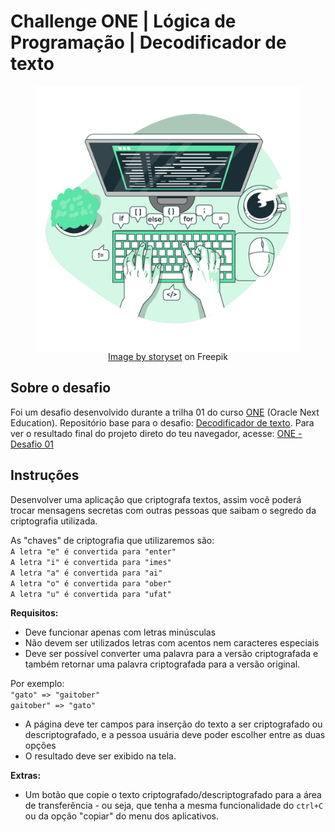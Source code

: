 # Challenge ONE | Lógica de Programação | Decodificador de texto

<figure>
    <img src="./img/illustrative-image.png" style="width=400px;display:block;margin: 0 auto;" alt="illustrative image of coding"/>
    <figcaption style="text-align: center;"><a href="https://www.freepik.com/free-vector/code-typing-concept-illustration_10259340.htm#query=coding&position=7&from_view=keyword">Image by storyset</a> on Freepik</figcaption>
</figure>

## Sobre o desafio

Foi um desafio desenvolvido durante a trilha 01 do curso [ONE](https://www.oracle.com/br/education/oracle-next-education/) (Oracle Next Education). Repositório base para o desafio: [Decodificador de texto](https://github.com/alura-challenges/challenge-one-decodificador-br).
Para ver o resultado final do projeto direto do teu navegador, acesse: [ONE - Desafio 01](https://luam0oliveira.github.io/challenge-decoder/)

## Instruções

Desenvolver uma aplicação que criptografa textos, assim você poderá trocar mensagens secretas com outras pessoas que saibam o segredo da criptografia utilizada.

As "chaves" de criptografia que utilizaremos são:  
`A letra "e" é convertida para "enter"`  
`A letra "i" é convertida para "imes"`  
`A letra "a" é convertida para "ai"`  
`A letra "o" é convertida para "ober"`  
`A letra "u" é convertida para "ufat"`

**Requisitos:**

- Deve funcionar apenas com letras minúsculas
- Não devem ser utilizados letras com acentos nem caracteres especiais
- Deve ser possível converter uma palavra para a versão criptografada e também retornar uma palavra criptografada para a versão original.

Por exemplo:  
`"gato" => "gaitober"`  
`gaitober" => "gato"`

- A página deve ter campos para inserção do texto a ser criptografado ou descriptografado, e a pessoa usuária deve poder escolher entre as duas opções
- O resultado deve ser exibido na tela.

**Extras:**

- Um botão que copie o texto criptografado/descriptografado para a área de transferência - ou seja, que tenha a mesma funcionalidade do `ctrl+C` ou da opção "copiar" do menu dos aplicativos.
